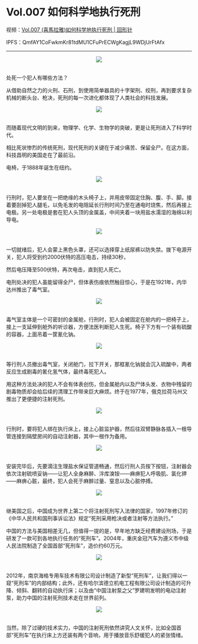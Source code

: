 # Vol.007 如何科学地执行死刑

视频：[Vol.007 (喜馬拉雅)如何科学地执行死刑 | 回形针](http://dweb.link/ipfs/QmcpCpJ48PRTNaKuztBDBva82NUP7YmK6cBM3iAvRDAWTZ/Vol.007%20%28%E5%96%9C%E9%A6%AC%E6%8B%89%E9%9B%85%29%E5%A6%82%E4%BD%95%E7%A7%91%E5%AD%A6%E5%9C%B0%E6%89%A7%E8%A1%8C%E6%AD%BB%E5%88%91%20%7C%20%E5%9B%9E%E5%BD%A2%E9%92%88.mp4)

IPFS：QmfAY1CoFwkmKr81tdMU1CFuPrECWgKagjL9WDjUrFtAfx

---

<div align=center>
  <img src="https://cdn.jsdelivr.net/gh/XxLittleCxX/paperclip-static/007/cover.gif">
</div>
<br />

处死一个犯人有哪些方法？

从借助自然之力的火刑、石刑，到使用简单器具的十字架刑、绞刑，再到要求复杂机械的断头台、枪决，死刑的每一次进化都体现了人类社会的科技发展。

<div align=center>
  <img src="https://cdn.jsdelivr.net/gh/XxLittleCxX/paperclip-static/007/1.gif">
</div>
<br />

而随着现代文明的到来，物理学、化学、生物学的突破，更是让死刑进入了科学时代。

相比死状惨烈的传统死刑，现代死刑的关键在于减少痛苦、保留全尸。在这方面，科技昌明的美国走在了最前沿。

电椅，于1888年诞生在纽约。

<div align=center>
  <img src="https://cdn.jsdelivr.net/gh/XxLittleCxX/paperclip-static/007/2.jpg">
</div>
<br />

行刑时，犯人要坐在一把绝缘的木头椅子上，并用皮带固定住胸、腹、手、脚。接着要刮掉犯人腿毛，以免毛发的电阻延长行刑时间乃至在通电时烧焦，然后再接上电极。另一处电极是套在犯人头顶的金属盖，中间夹着一块用盐水濡湿的海绵以利导电。

<div align=center>
  <img src="https://cdn.jsdelivr.net/gh/XxLittleCxX/paperclip-static/007/3.gif">
</div>
<br />

一切就绪后，犯人会蒙上黑色头罩，还可以选择穿上纸尿裤以防失禁。拨下电源开关，犯人将受到约2000伏特的高压电击，持续30秒，

然后电压降至500伏特，再次电击，直到犯人死亡。

电刑处决的犯人虽能留得全尸，但体表伤痕依然触目惊心，于是在1921年，内华达州推出了毒气室。

<div align=center>
  <img src="https://cdn.jsdelivr.net/gh/XxLittleCxX/paperclip-static/007/4.jpg">
</div>
<br />

毒气室主体是一个可密封的金属舱，行刑时，犯人会被固定在舱内的一把椅子上，接上一支延伸到舱外的听诊器，方便法医判断犯人生死。椅子下方有一个装有硫酸的容器，上面吊着一筐氰化钠。

<div align=center>
  <img src="https://cdn.jsdelivr.net/gh/XxLittleCxX/paperclip-static/007/5.gif">
</div>
<br />

等行刑人员撤出毒气室，关闭舱门，拉下开关，那框氰化钠就会沉入硫酸中，两者反应生成剧毒的氰化氢气体，最终毒死犯人。

用这种方法处决的犯人不会有体表创伤，但金属舱内以及尸体头发、衣物中残留的剧毒物质却会给后续的清理工作带来巨大麻烦。终于在1977年，俄克拉荷马州又推出了更便捷的注射死刑。

<div align=center>
  <img src="https://cdn.jsdelivr.net/gh/XxLittleCxX/paperclip-static/007/6.jpg">
</div>
<br />

行刑时，要将犯人绑在执行床上，接上心脏监护器，然后往双臂静脉各插入一根导管连接到隔壁房间的自动注射器，其中一根作为备用。

<div align=center>
  <img src="https://cdn.jsdelivr.net/gh/XxLittleCxX/paperclip-static/007/7.gif">
</div>
<br />

安装完毕后，先要滴注生理盐水保证管道畅通，然后行刑人员按下按钮，注射器会依次注射硫喷妥钠——让犯人全身麻醉、泮库溴铵——麻痹犯人呼吸肌、氯化钾——麻痹心脏，最终，犯人会死于麻醉过量、窒息以及心脏停搏。

<div align=center>
  <img src="https://cdn.jsdelivr.net/gh/XxLittleCxX/paperclip-static/007/8.jpg">
</div>
<br />

继美国之后，中国成为世界上第二个将注射死刑写入法律的国家，1997年修订的《中华人民共和国刑事诉讼法》规定“死刑采用枪决或者注射等方法执行。”

中国的方法与美国相差无几，但值得一提的是，早年地方缺乏经费建设刑场，于是研发了一款可到各地执行任务的“死刑车”。2004年，重庆金冠汽车为遵义市中级人民法院制造了全国首部“死刑车”，造价约60万元。

<div align=center>
  <img src="https://cdn.jsdelivr.net/gh/XxLittleCxX/paperclip-static/007/9.jpg">
</div>
<br />

2012年，南京海格专用车技术有限公司设计制造了新型“死刑车”，让我们得以一窥“死刑车”的内部结构；此外，还有哈尔滨德立机电工程有限公司设计制造的可升降、倾斜、翻转的自动执行床；以及由“中国注射泵之父”罗建明发明的电动注射泵，助力中国的注射死刑技术走在世界前列。

<div align=center>
  <img src="https://cdn.jsdelivr.net/gh/XxLittleCxX/paperclip-static/007/10.jpg">
</div>
<br />

当然，除了过硬的技术实力，中国的注射死刑依然讲究人文关怀，比如全国首部“死刑车”在执行床上方还装有两个音响，用于播放音乐舒缓犯人的紧张情绪。
